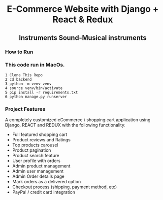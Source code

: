 <h1 align=center>E-Commerce Website with Django + React & Redux</h1>
<h2 align=center>Instruments Sound-Musical instruments</h2>

### How to Run 
### This code run in MacOs.

```shell
1 Clone This Repo
2 cd backend
3 python -m venv venv
4 source venv/bin/activate
5 pip install -r requirements.txt 
6 python manage.py runserver

```




### Project Features

A completely customized eCommerce / shopping cart application using Django, REACT and REDUX with the following functionality:

- Full featured shopping cart
- Product reviews and Ratings
- Top products carousel
- Product pagination
- Product search feature
- User profile with orders
- Admin product management
- Admin user management
- Admin Order details page
- Mark orders as a delivered option
- Checkout process (shipping, payment method, etc)
- PayPal / credit card integration
